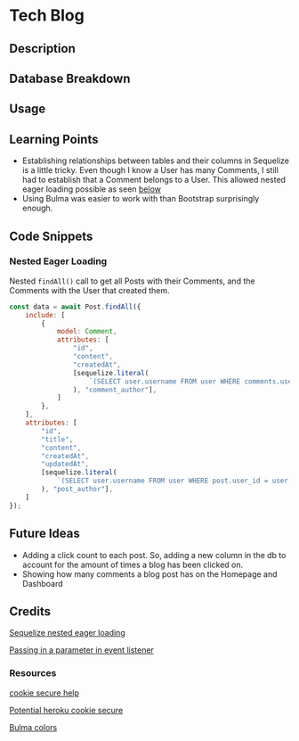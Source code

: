 # Tech Blog

## Description


## Database Breakdown


## Usage


## Learning Points

* Establishing relationships between tables and their columns in Sequelize is a little tricky. Even though I know a User has many Comments, I still had to establish that a Comment belongs to a User. This allowed nested eager loading possible as seen [below](#nested-eager-loading)
* Using Bulma was easier to work with than Bootstrap surprisingly enough.

## Code Snippets

### Nested Eager Loading

Nested `findAll()` call to get all Posts with their Comments, and the Comments with the User that created them.
```js
const data = await Post.findAll({
    include: [
        {
            model: Comment,
            attributes: [
                "id",
                "content",
                "createdAt",
                [sequelize.literal(
                    `(SELECT user.username FROM user WHERE comments.user_id = user.id)`
                ), "comment_author"],
            ]
        },
    ],
    attributes: [
        "id",
        "title",
        "content",
        "createdAt",
        "updatedAt",
        [sequelize.literal(
            `(SELECT user.username FROM user WHERE post.user_id = user.id)`
        ), "post_author"],
    ]
});
```

## Future Ideas

- Adding a click count to each post. So, adding a new column in the db to account for the amount of times a blog has been clicked on.
- Showing how many comments a blog post has on the Homepage and Dashboard

## Credits

[Sequelize nested eager loading](https://stackoverflow.com/a/33944634)

[Passing in a parameter in event listener](https://plainenglish.io/blog/passing-arguments-to-event-listeners-in-javascript-1a81bc397ecb)

### Resources

[cookie secure help](https://stackoverflow.com/questions/40324121/express-session-secure-true)

[Potential heroku cookie secure](https://stackoverflow.com/a/63105481)

[Bulma colors](https://bulma.io/documentation/helpers/color-helpers/)